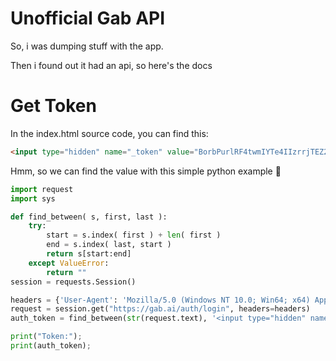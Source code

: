 # Unofficial Gab API
So, i was dumping stuff with the app.

Then i found out it had an api, so here's the docs
# Get Token
In the index.html source code, you can find this: 
```html
<input type="hidden" name="_token" value="BorbPurlRF4twmIYTe4IIzrrjTEZ2cKibqtZBF3v">
``` 
Hmm, so we can find the value with this simple python example :thinking:
```python
import request
import sys

def find_between( s, first, last ):
    try:
        start = s.index( first ) + len( first )
        end = s.index( last, start )
        return s[start:end]
    except ValueError:
        return ""
session = requests.Session()

headers = {'User-Agent': 'Mozilla/5.0 (Windows NT 10.0; Win64; x64) AppleWebKit/537.36 (KHTML, like Gecko) Chrome/60.0.3112.101 Safari/537.36'}
request = session.get("https://gab.ai/auth/login", headers=headers)
auth_token = find_between(str(request.text), '<input type="hidden" name="_token" value="', '">')

print("Token:");
print(auth_token);
```
